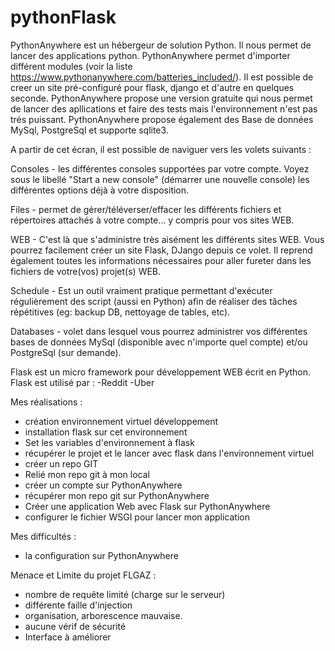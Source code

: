# pythonFlask

PythonAnywhere est un hébergeur de solution Python. Il nous permet de lancer des applications python. 
PythonAnywhere permet d'importer différent modules (voir la liste https://www.pythonanywhere.com/batteries_included/).
Il est possible de creer un site pré-configuré pour flask, django et d'autre en quelques seconde.
PythonAnywhere propose une version gratuite qui nous permet de lancer des apllications et faire des tests mais l'environnement n'est pas trés puissant.
PythonAnywhere propose également des Base de données MySql, PostgreSql et supporte sqlite3.

A partir de cet écran, il est possible de naviguer vers les volets suivants :

Consoles - les différentes consoles supportées par votre compte. Voyez sous le libellé "Start a new console" (démarrer une nouvelle console) les différentes options déjà à votre disposition.

Files - permet de gérer/téléverser/effacer les différents fichiers et répertoires attachés à votre compte... y compris pour vos sites WEB.

WEB - C'est là que s'administre très aisément les différents sites WEB. Vous pourrez facilement créer un site Flask, DJango depuis ce volet. Il reprend également toutes les informations nécessaires pour aller fureter dans les fichiers de votre(vos) projet(s) WEB.

Schedule - Est un outil vraiment pratique permettant d'exécuter régulièrement des script (aussi en Python) afin de réaliser des tâches répétitives (eg: backup DB, nettoyage de tables, etc).

Databases - volet dans lesquel vous pourrez administrer vos différentes bases de données MySql (disponible avec n'importe quel compte) et/ou PostgreSql (sur demande).


Flask est un micro framework pour développement WEB écrit en Python. 
Flask est utilisé par :
-Reddit
-Uber

Mes réalisations :

- création environnement virtuel développement 
- installation flask sur cet environnement
- Set les variables d'environnement à flask
- récupérer le projet et le lancer avec flask dans l'environnement virtuel
- créer un repo GIT
- Relié mon repo git à mon local
- créer un compte sur PythonAnywhere
- récupérer mon repo git sur PythonAnywhere
- Créer une application Web avec Flask sur PythonAnywhere  
- configurer le fichier WSGI pour lancer mon application

Mes difficultés :

- la configuration sur PythonAnywhere

Menace et Limite du projet FLGAZ :
- nombre de requête limité (charge sur le serveur)
- différente faille d'injection
- organisation, arborescence mauvaise.
- aucune vérif de sécurité 
- Interface à améliorer



